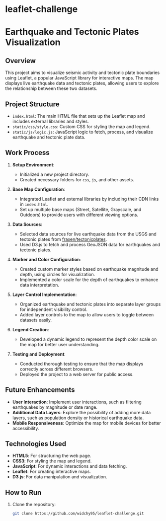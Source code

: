 # leaflet-challenge
 
# Earthquake and Tectonic Plates Visualization

## Overview

This project aims to visualize seismic activity and tectonic plate boundaries using Leaflet, a popular JavaScript library for interactive maps. The map displays live earthquake data and tectonic plates, allowing users to explore the relationship between these two datasets.

## Project Structure

- `index.html`: The main HTML file that sets up the Leaflet map and includes external libraries and styles.
- `static/css/style.css`: Custom CSS for styling the map and legend.
- `static/js/logic.js`: JavaScript logic to fetch, process, and visualize earthquake and tectonic plate data.

## Work Process

1. **Setup Environment**:
   - Initialized a new project directory.
   - Created necessary folders for `css`, `js`, and other assets.

2. **Base Map Configuration**:
   - Integrated Leaflet and external libraries by including their CDN links in `index.html`.
   - Set up multiple base maps (Street, Satellite, Grayscale, and Outdoors) to provide users with different viewing options.

3. **Data Sources**:
   - Selected data sources for live earthquake data from the USGS and tectonic plates from [fraxen/tectonicplates](https://github.com/fraxen/tectonicplates).
   - Used D3.js to fetch and process GeoJSON data for earthquakes and tectonic plates.

4. **Marker and Color Configuration**:
   - Created custom marker styles based on earthquake magnitude and depth, using circles for visualization.
   - Implemented a color scale for the depth of earthquakes to enhance data interpretation.

5. **Layer Control Implementation**:
   - Organized earthquake and tectonic plates into separate layer groups for independent visibility control.
   - Added layer controls to the map to allow users to toggle between datasets easily.

6. **Legend Creation**:
   - Developed a dynamic legend to represent the depth color scale on the map for better user understanding.

7. **Testing and Deployment**:
   - Conducted thorough testing to ensure that the map displays correctly across different browsers.
   - Deployed the project to a web server for public access.

## Future Enhancements

- **User Interaction**: Implement user interactions, such as filtering earthquakes by magnitude or date range.
- **Additional Data Layers**: Explore the possibility of adding more data layers, such as population density or historical earthquake data.
- **Mobile Responsiveness**: Optimize the map for mobile devices for better accessibility.

## Technologies Used

- **HTML5**: For structuring the web page.
- **CSS3**: For styling the map and legend.
- **JavaScript**: For dynamic interactions and data fetching.
- **Leaflet**: For creating interactive maps.
- **D3.js**: For data manipulation and visualization.

## How to Run

1. Clone the repository:
   ```bash
   git clone https://github.com/widchy95/leaflet-challenge.git
